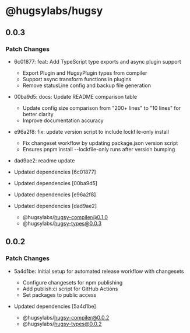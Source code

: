 # @hugsylabs/hugsy

## 0.0.3

### Patch Changes

- 6c01877: feat: Add TypeScript type exports and async plugin support
  - Export Plugin and HugsyPlugin types from compiler
  - Support async transform functions in plugins
  - Remove statusLine config and backup file generation

- 00ba9d5: docs: Update README comparison table
  - Update config size comparison from "200+ lines" to "10 lines" for better clarity
  - Improve documentation accuracy

- e96a2f8: fix: update version script to include lockfile-only install
  - Fix changeset workflow by updating package.json version script
  - Ensures pnpm install --lockfile-only runs after version bumping

- dad9ae2: readme update
- Updated dependencies [6c01877]
- Updated dependencies [00ba9d5]
- Updated dependencies [e96a2f8]
- Updated dependencies [dad9ae2]
  - @hugsylabs/hugsy-compiler@0.1.0
  - @hugsylabs/hugsy-types@0.0.3

## 0.0.2

### Patch Changes

- 5a4d1be: Initial setup for automated release workflow with changesets
  - Configure changesets for npm publishing
  - Add publish:ci script for GitHub Actions
  - Set packages to public access

- Updated dependencies [5a4d1be]
  - @hugsylabs/hugsy-compiler@0.0.2
  - @hugsylabs/hugsy-types@0.0.2
